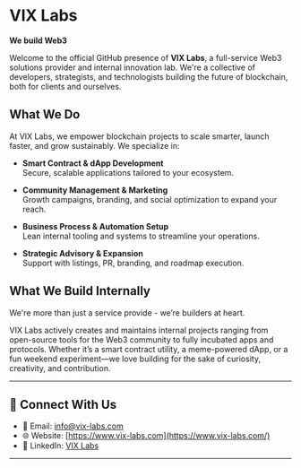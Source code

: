# VIX Labs

**We build Web3**

Welcome to the official GitHub presence of **VIX Labs**, a full-service Web3 solutions provider and internal innovation lab. We're a collective of developers, strategists, and technologists building the future of blockchain, both for clients and ourselves.

## What We Do

At VIX Labs, we empower blockchain projects to scale smarter, launch faster, and grow sustainably. We specialize in:

- **Smart Contract & dApp Development**  
  Secure, scalable applications tailored to your ecosystem.

- **Community Management & Marketing**  
  Growth campaigns, branding, and social optimization to expand your reach.

- **Business Process & Automation Setup**  
  Lean internal tooling and systems to streamline your operations.

- **Strategic Advisory & Expansion**  
  Support with listings, PR, branding, and roadmap execution.

## What We Build Internally

We're more than just a service provide - we’re builders at heart.

VIX Labs actively creates and maintains internal projects ranging from open-source tools for the Web3 community to fully incubated apps and protocols. Whether it’s a smart contract utility, a meme-powered dApp, or a fun weekend experiment—we love building for the sake of curiosity, creativity, and contribution.

---

## 🔗 Connect With Us

- 📧 Email: [info@vix-labs.com](mailto:info@vix-labs.com)  
- 🌐 Website: [https://www.vix-labs.com](https://www.vix-labs.com/)  
- 💼 LinkedIn: [VIX Labs](https://www.linkedin.com/company/vix-labs)

---
